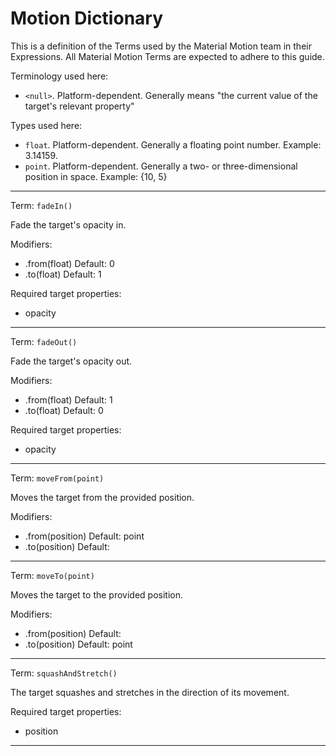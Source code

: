 # Motion Dictionary

This is a definition of the Terms used by the Material Motion team in their Expressions. All Material Motion Terms are expected to adhere to this guide.

Terminology used here:

- `<null>`. Platform-dependent. Generally means "the current value of the target's relevant property"

Types used here:

- `float`. Platform-dependent. Generally a floating point number. Example: 3.14159.
- `point`. Platform-dependent. Generally a two- or three-dimensional position in space. Example: {10, 5}

---

Term: `fadeIn()`

Fade the target's opacity in.

Modifiers:

- .from(float) Default: 0
- .to(float)   Default: 1

Required target properties:

- opacity

---

Term: `fadeOut()`

Fade the target's opacity out.

Modifiers:

- .from(float) Default: 1
- .to(float)   Default: 0

Required target properties:

- opacity

---

Term: `moveFrom(point)`

Moves the target from the provided position.

Modifiers:

- .from(position) Default: point
- .to(position)   Default: <null>

---

Term: `moveTo(point)`

Moves the target to the provided position.

Modifiers:

- .from(position) Default: <null>
- .to(position)   Default: point

---

Term: `squashAndStretch()`

The target squashes and stretches in the direction of its movement.

Required target properties:

- position

---
